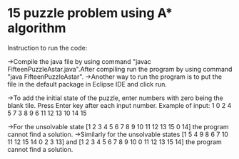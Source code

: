 # 15 puzzle problem using A* algorithm

Instruction to run the code:

->Compile the java file by using command "javac FifteenPuzzleAstar.java".After compiling run the program by using command "java FifteenPuzzleAstar".
->Another way to run the program is to put the file in the default package in Eclipse IDE and click run.

->To add the initial state of the puzzle, enter numbers with zero being the blank tile. Press Enter key after each input number.
Example of input:
1
0
2
4
5
7
3
8
9
6
11
12
13
10
14
15

->For the unsolvable state [1 2 3 4 5 6 7 8 9 10 11 12 13 15 0 14] the program cannot find a solution.
->Similarly for the unsolvable states [1 5 4 9 8 6 7 10 11 12 15 14 0 2 3 13] and [1 2 3 4 5 6 7 8 9 10 0 11 12 13 15 14] 
the program cannot find a solution.
